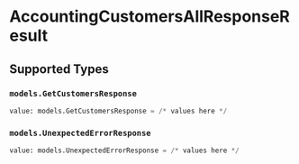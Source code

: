 # AccountingCustomersAllResponseResult


## Supported Types

### `models.GetCustomersResponse`

```python
value: models.GetCustomersResponse = /* values here */
```

### `models.UnexpectedErrorResponse`

```python
value: models.UnexpectedErrorResponse = /* values here */
```

